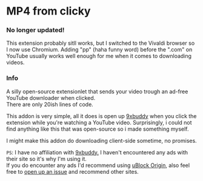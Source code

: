# MP4 from clicky

### No longer updated!
This extension probably sitll works, but I switched to the Vivaldi browser so I now use Chromium.
Adding "pp" (haha funny word) before the ".com" on YouTube usually works well enough for me when it comes to downloading videos.

### Info
A silly open-source extensionlet that sends your video trough an ad-free YouTube downloader when clicked. <br/>
There are only 20ish lines of code. <br/>

This addon is very simple, all it does is open up [9xbuddy](https://9xbuddy.in) when you click the extension while you're watching a YouTube video. Surprisingly, i could not find anything like this that was open-source so i made something myself. <br/>

I might make this addon do downloading client-side sometime, no promises.

`PS`: I have no affiliation with [9xbuddy.](https://9xbuddy.in) I haven't encountered any ads with their site so it's why I'm using it. <br/>
If you do encounter any ads I'd recommend using [uBlock Origin](https://addons.mozilla.org/en-GB/firefox/addon/ublock-origin), also feel free to [open up an issue](https://github.com/FlooferLand/mp4-from-clicky/issues/new) and recommend other sites.
